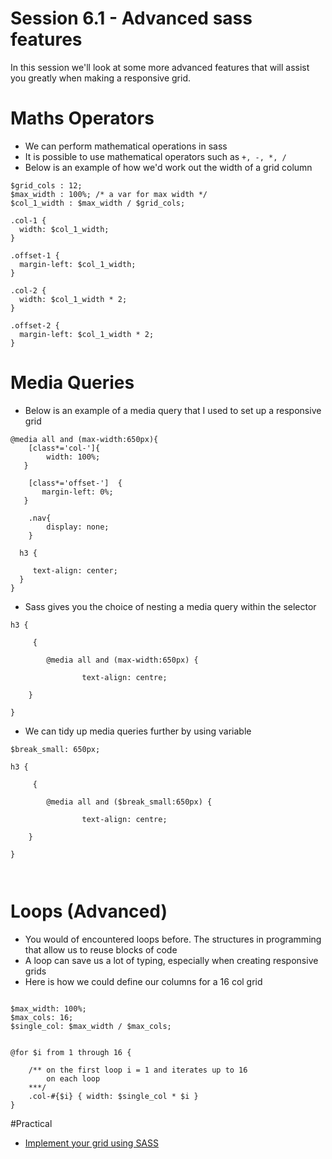# Session 6.1 - Advanced sass features

In this session we'll look at some more advanced features that will assist you greatly when making a responsive grid.



# Maths Operators 

- We can perform mathematical operations in sass 
- It is possible to use mathematical operators such as `+, -, *, /`
- Below is an example of how we'd work out the width of a grid column 

```
$grid_cols : 12;
$max_width : 100%; /* a var for max width */
$col_1_width : $max_width / $grid_cols;

.col-1 {
  width: $col_1_width;
}

.offset-1 {
  margin-left: $col_1_width;	
}

.col-2 {
  width: $col_1_width * 2;
}

.offset-2 {
  margin-left: $col_1_width * 2;	
}

```

# Media Queries 

- Below is an example of a media query that I used to set up a responsive grid

```
@media all and (max-width:650px){
    [class*='col-']{
        width: 100%;
   }
        
    [class*='offset-']  {
       margin-left: 0%;
   }
    
    .nav{
        display: none;   
    }
    
  h3 {
    
     text-align: center;
  }
}

```

- Sass gives you the choice of nesting a media query within the selector 

```
h3 {
	
	 {
	
		@media all and (max-width:650px) {
		
				text-align: centre;
	
	}

}

```

- We can tidy up media queries further by using variable 


```
$break_small: 650px;

h3 {
	
	 {
	
		@media all and ($break_small:650px) {
		
				text-align: centre;
	
	}

}



```

# Loops (Advanced)


- You would of encountered loops before. The structures in programming that allow us to reuse blocks of code
- A loop can save us a lot of typing, especially when creating responsive grids 
- Here is how we could define our columns for a 16 col grid 

```

$max_width: 100%;
$max_cols: 16;
$single_col: $max_width / $max_cols;


@for $i from 1 through 16 {
    
    /** on the first loop i = 1 and iterates up to 16 
        on each loop 
    ***/
    .col-#{$i} { width: $single_col * $i }
}

```

#Practical

- [Implement your grid using SASS](task.md)